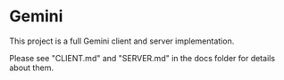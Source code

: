 # Gemini

This project is a full Gemini client and server implementation.

Please see "CLIENT.md" and "SERVER.md" in the docs folder for details about them.
